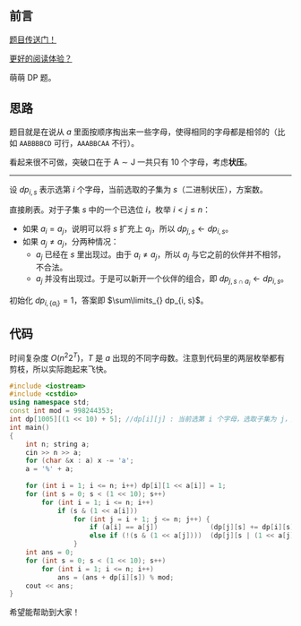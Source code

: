 ## 前言

[题目传送门！](https://www.luogu.com.cn/problem/AT_abc215_e)

[更好的阅读体验？](https://www.cnblogs.com/liangbowen/p/17454445.html)

萌萌 DP 题。

## 思路

题目就是在说从 $a$ 里面按顺序掏出来一些字母，使得相同的字母都是相邻的（比如 `AABBBBCD` 可行，`AAABBCAA` 不行）。

看起来很不可做，突破口在于 $\text{A} \sim \text{J}$ 一共只有 $10$ 个字母，考虑**状压**。

---

设 $dp_{i,s}$ 表示选第 $i$ 个字母，当前选取的子集为 $s$（二进制状压），方案数。

直接刷表。对于子集 $s$ 中的一个已选位 $i$，枚举 $i < j \le n$：

+ 如果 $a_i = a_j$，说明可以将 $s$ 扩充上 $a_j$，所以 $dp_{j,s} \gets dp_{i,s}$。
+ 如果 $a_j \ne a_j$，分两种情况：
  + $a_j$ 已经在 $s$ 里出现过。由于 $a_i \ne a_j$，所以 $a_j$ 与它之前的伙伴并不相邻，不合法。
  + $a_j$ 并没有出现过。于是可以新开一个伙伴的组合，即 $dp_{j, s \cap a_i} \gets dp_{i, s}$。

初始化 $dp_{i, \{a_i\}} = 1$，答案即 $\sum\limits_{} dp_{i, s}$。

## 代码

时间复杂度 $O(n^2 2^T)$，$T$ 是 $a$ 出现的不同字母数。注意到代码里的两层枚举都有剪枝，所以实际跑起来飞快。

```cpp
#include <iostream>
#include <cstdio>
using namespace std;
const int mod = 998244353;
int dp[1005][(1 << 10) + 5]; //dp[i][j] : 当前选第 i 个字母，选取子集为 j，方案数
int main()
{
	int n; string a;
	cin >> n >> a;
	for (char &x : a) x -= 'a';
	a = '%' + a;
	
	for (int i = 1; i <= n; i++) dp[i][1 << a[i]] = 1;
	for (int s = 0; s < (1 << 10); s++)
		for (int i = 1; i <= n; i++)
			if (s & (1 << a[i]))
				for (int j = i + 1; j <= n; j++) {
					if (a[i] == a[j])             (dp[j][s] += dp[i][s]) %= mod;
					else if (!(s & (1 << a[j])))  (dp[j][s | (1 << a[j])] += dp[i][s]) %= mod;
				}
	int ans = 0;
	for (int s = 0; s < (1 << 10); s++)
		for (int i = 1; i <= n; i++)
			ans = (ans + dp[i][s]) % mod;
	cout << ans;
}
```

希望能帮助到大家！